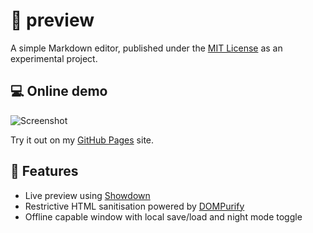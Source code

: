 # 📝 preview
A simple Markdown editor, published under the [MIT License](https://github.com/yasinS/preview/blob/master/LICENSE) as an experimental project.

## 💻 Online demo

![Screenshot]()

Try it out on my [GitHub Pages](https://yasins.github.io/preview) site.

## 📓 Features
* Live preview using [Showdown](https://github.com/showdownjs/showdown) 
* Restrictive HTML sanitisation powered by [DOMPurify](https://github.com/cure53/DOMpurify)
* Offline capable window with local save/load and night mode toggle
